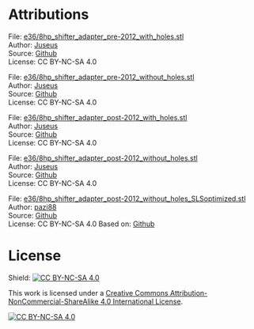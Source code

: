 # Attributions

File: [e36/8hp_shifter_adapter_pre-2012_with_holes.stl](e36/8hp_shifter_adapter_pre-2012_with_holes.stl)  
Author: [Juseus](https://github.com/Juseus)  
Source: [Github](https://github.com/Juseus/3d-models/blob/main/e36/8hp_shifter_adapter_pre-2012_with_holes.stl)  
License: CC BY-NC-SA 4.0

File: [e36/8hp_shifter_adapter_pre-2012_without_holes.stl](e36/8hp_shifter_adapter_pre-2012_without_holes.stl)  
Author: [Juseus](https://github.com/Juseus)  
Source: [Github](https://github.com/Juseus/3d-models/blob/main/e36/8hp_shifter_adapter_pre-2012_without_holes.stl)  
License: CC BY-NC-SA 4.0

File: [e36/8hp_shifter_adapter_post-2012_with_holes.stl](e36/8hp_shifter_adapter_post-2012_with_holes.stl)  
Author: [Juseus](https://github.com/Juseus)  
Source: [Github](https://github.com/Juseus/3d-models/blob/main/e36/8hp_shifter_adapter_post-2012_with_holes.stl)  
License: CC BY-NC-SA 4.0

File: [e36/8hp_shifter_adapter_post-2012_without_holes.stl](e36/8hp_shifter_adapter_post-2012_without_holes.stl)  
Author: [Juseus](https://github.com/Juseus)  
Source: [Github](https://github.com/Juseus/3d-models/blob/main/e36/8hp_shifter_adapter_post-2012_without_holes.stl)  
License: CC BY-NC-SA 4.0

File: [e36/8hp_shifter_adapter_post-2012_without_holes_SLSoptimized.stl](e36/8hp_shifter_adapter_post-2012_without_holes_SLSoptimized.stl)  
Author: [pazi88](https://github.com/pazi88)  
Source: [Github](https://github.com/pazi88/3d-models/blob/main/e36/8hp_shifter_adapter_post-2012_without_holes_SLSoptimized.stl)  
License: CC BY-NC-SA 4.0
Based on: [Github](https://github.com/Juseus/3d-models/blob/main/e36/8hp_shifter_adapter_post-2012_without_holes.stl)

# License

Shield: [![CC BY-NC-SA 4.0][cc-by-nc-sa-shield]][cc-by-nc-sa]

This work is licensed under a
[Creative Commons Attribution-NonCommercial-ShareAlike 4.0 International License][cc-by-nc-sa].

[![CC BY-NC-SA 4.0][cc-by-nc-sa-image]][cc-by-nc-sa]

[cc-by-nc-sa]: http://creativecommons.org/licenses/by-nc-sa/4.0/
[cc-by-nc-sa-image]: https://licensebuttons.net/l/by-nc-sa/4.0/88x31.png
[cc-by-nc-sa-shield]: https://img.shields.io/badge/License-CC%20BY--NC--SA%204.0-lightgrey.svg
